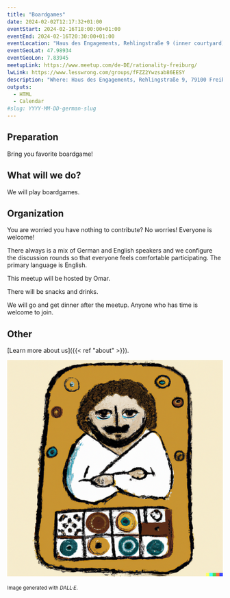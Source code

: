 ```yaml
---
title: "Boardgames"
date: 2024-02-02T12:17:32+01:00
eventStart: 2024-02-16T18:00:00+01:00
eventEnd: 2024-02-16T20:30:00+01:00
eventLocation: "Haus des Engagements, Rehlingstraße 9 (inner courtyard), 79100 Freiburg"
eventGeoLat: 47.98934
eventGeoLon: 7.83945
meetupLink: https://www.meetup.com/de-DE/rationality-freiburg/
lwLink: https://www.lesswrong.com/groups/fFZZ2Ywzsab86EESY
description: "Where: Haus des Engagements, Rehlingstraße 9, 79100 Freiburg. When: Friday, February 16th 2024 at 18:00 hours CET."
outputs:
  - HTML
  - Calendar
#slug: YYYY-MM-DD-german-slug
---
```


## Preparation

Bring you favorite boardgame!


## What will we do?

We will play boardgames.


## Organization

You are worried you have nothing to contribute? No worries! Everyone is
welcome!

There always is a mix of German and English speakers and we configure the
discussion rounds so that everyone feels comfortable participating. The primary
language is English.

This meetup will be hosted by Omar.

There will be snacks and drinks.

We will go and get dinner after the meetup. Anyone who has time is welcome to
join.


## Other

[Learn more about us]({{< ref "about" >}}).

![Socrates playing a boardgame](cover.png "Socrates playing a boardgame")

<small>Image generated with _DALL·E_.</small>
